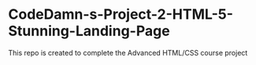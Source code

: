# CodeDamn-s-Project-2-HTML-5-Stunning-Landing-Page
 This repo is created to complete the Advanced HTML/CSS course project
